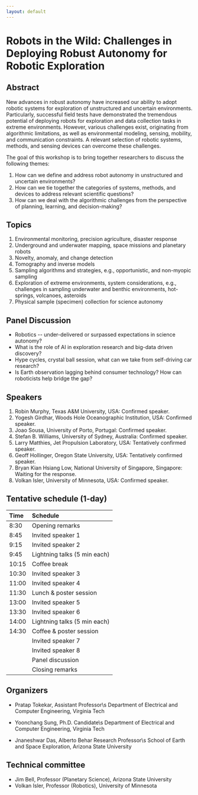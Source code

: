 ```yaml
---
layout: default
---
```


# Robots in the Wild: Challenges in Deploying Robust Autonomy for Robotic Exploration

## Abstract

New advances in robust autonomy have increased our ability to adopt robotic systems for exploration of unstructured and uncertain environments. Particularly, successful field tests have demonstrated the tremendous potential of deploying robots for exploration and data collection tasks in extreme environments. However, various challenges exist, originating from algorithmic limitations, as well as environmental modeling, sensing, mobility, and communication constraints. A relevant selection of robotic systems, methods, and sensing devices can overcome these challenges. 

The goal of this workshop is to bring together researchers to discuss the following themes:

1. How can we define and address robot autonomy in unstructured and uncertain environments?
2. How can we tie together the categories of systems, methods, and devices to address relevant scientific questions? 
3. How can we deal with the algorithmic challenges from the perspective of planning, learning, and decision-making?


## Topics

1. Environmental monitoring, precision agriculture, disaster response
2. Underground and underwater mapping, space missions and planetary robots
3. Novelty, anomaly, and change detection
4. Tomography and inverse models
5. Sampling algorithms and strategies, e.g., opportunistic, and non-myopic sampling
6. Exploration of extreme environments, system considerations, e.g., challenges in  sampling underwater and benthic environments, hot-springs, volcanoes, asteroids
7. Physical sample (specimen) collection for science autonomy


## Panel Discussion 

* Robotics -- under-delivered or surpassed expectations in science autonomy? 
* What is the role of AI in exploration research and big-data driven discovery?
* Hype cycles, crystal ball session, what can we take from self-driving car research? 
* Is Earth observation lagging behind consumer technology? How can roboticists help bridge the gap?


## Speakers

1. Robin Murphy, Texas A&M University, USA: Confirmed speaker.
2. Yogesh Girdhar, Woods Hole Oceanographic Institution, USA: Confirmed speaker.
3. Joao Sousa, University of Porto, Portugal: Confirmed speaker.
4. Stefan B. Williams, University of Sydney, Australia: Confirmed speaker.
5. Larry Matthies, Jet Propulsion Laboratory, USA: Tentatively confirmed speaker.
6. Geoff Hollinger, Oregon State University, USA: Tentatively confirmed speaker.
7. Bryan Kian Hsiang Low, National University of Singapore, Singapore: Waiting for the response.
8. Volkan Isler, University of Minnesota, USA: Confirmed speaker.


## Tentative schedule (1-day)

| Time     | Schedule                     |
|:---------|:-----------------------------|
| 8:30     | Opening remarks              |
| 8:45     | Invited speaker 1            |
| 9:15     | Invited speaker 2            |
| 9:45     | Lightning talks (5 min each) |
| 10:15    | Coffee break                 |
| 10:30    | Invited speaker 3            |
| 11:00    | Invited speaker 4            |
| 11:30    | Lunch & poster session       |
| 13:00    | Invited speaker 5            |
| 13:30    | Invited speaker 6            |
| 14:00    | Lightning talks (5 min each) |
| 14:30    | Coffee & poster session      |
|          | Invited speaker 7            |
|          | Invited speaker 8            |
|          | Panel discussion             |
|          | Closing remarks              |


## Organizers

* Pratap Tokekar, Assistant Professor\s 
Department of Electrical and Computer Engineering, Virginia Tech 

* Yoonchang Sung, Ph.D. Candidate\s
Department of Electrical and Computer Engineering, Virginia Tech 

* Jnaneshwar Das, Alberto Behar Research Professor\s 
School of Earth and Space Exploration, Arizona State University


## Technical committee

* Jim Bell, Professor (Planetary Science), Arizona State University 
* Volkan Isler, Professor (Robotics), University of Minnesota 

